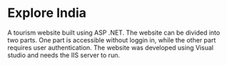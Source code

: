 # Explore India
A tourism website built using ASP .NET. The website can be divided into two parts. One part is accessible without loggin in, while the other part requires user authentication.
The website was developed using Visual studio and needs the IIS server to run.
